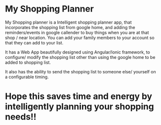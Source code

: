 # My Shopping Planner

My Shopping planner is a Intelligent shopping planner app, that incorporates the shopping list from google home, and adding the reminders/events in google callender to buy things when you are at that shop / near location. You can add your family members to your account so that they can add to your list.

It has a Web App beautifully designed using Angular/Ionic framework, to configure/ modify the shopping list other than using the google home to be added to shopping list.

It also has the ability to send the shopping list to someone else/ yourself on a configurable timing.

# Hope this saves time and energy by intelligently planning your shopping needs!!



